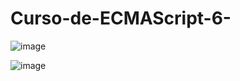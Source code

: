 # Curso-de-ECMAScript-6-

![image](https://user-images.githubusercontent.com/60717025/158067303-58f705c6-f9ab-43fb-a68e-8145a42ece95.png)

![image](https://user-images.githubusercontent.com/60717025/158067366-da6e9141-b1ca-41a0-af6f-92e231096642.png)


